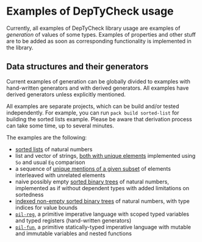 # Examples of DepTyCheck usage

Currently, all examples of DepTyCheck library usage are examples of *generation* of values of some types.
Examples of properties and other stuff are to be added as soon as corresponding functionality is implemented in the library.

## Data structures and their generators

Current examples of generation can be globally divided to examples with hand-written generators and with derived generators.
All examples have derived generators unless explicitly mentioned.

All examples are separate projects, which can be build and/or tested independently.
For example, you can run `pack build sorted-list` for building the sorted lists example.
Please be aware that derivation process can take some time, up to several minutes.

The examples are the following:

- [sorted lists](sorted-list/) of natural numbers
- list and vector of strings, [both with unique elements](uniq-list/) implemented using `So` and usual `Eq` comparison
- a sequence of [unique mentions of a given subset](covering-seq/) of elements interleaved with unrelated elements
- naive possibly empty [sorted binary trees](sorted-tree-naive/) of natural numbers, implemented as if without dependent types
  with added limitations on sortedness
- [indexed non-empty sorted binary trees](sorted-tree-indexed/) of natural numbers, with type indices for value bounds
- [`pil-reg`](pil-reg/), a primitive imperative language with scoped typed variables and typed registers (hand-written generators)
- [`pil-fun`](pil-fun/), a primitive statically-typed imperative language with mutable and immutable variables and nested functions
